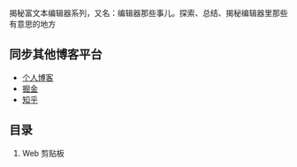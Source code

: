 揭秘富文本编辑器系列，又名：编辑器那些事儿。探索、总结、揭秘编辑器里那些有意思的地方
## 同步其他博客平台
+ [个人博客](https://aaaaaajie.github.io/categories/%E7%BC%96%E8%BE%91%E5%99%A8/)
+ [掘金](https://juejin.cn/column/7240636255972327480)
+ [知乎](https://www.zhihu.com/column/c_1648718582937821184)

## 目录

1. Web 剪贴板
